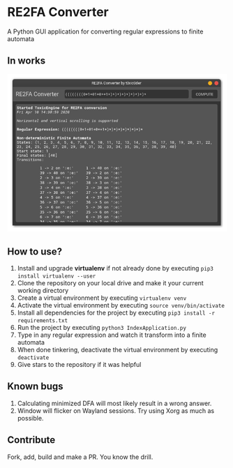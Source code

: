 # RE2FA Converter
A Python GUI application for converting regular expressions to finite automata

## In works
![ExpressionCalculation](pics/apps/re2fa/exprphot.png)

## How to use?
1. Install and upgrade **virtualenv** if not already done by executing ```pip3 install virtualenv --user```
2. Clone the repository on your local drive and make it your current working directory
3. Create a virtual environment by executing ```virtualenv venv```
4. Activate the virtual environment by executing ```source venv/bin/activate```
5. Install all dependencies for the project by executing ```pip3 install -r requirements.txt```
6. Run the project by executing ```python3 IndexApplication.py```
7. Type in any regular expression and watch it transform into a finite automata
8. When done tinkering, deactivate the virtual environment by executing ```deactivate```
9. Give stars to the repository if it was helpful

## Known bugs
1. Calculating minimized DFA will most likely result in a wrong answer.
2. Window will flicker on Wayland sessions. Try using Xorg as much as possible.

## Contribute
Fork, add, build and make a PR. You know the drill.

